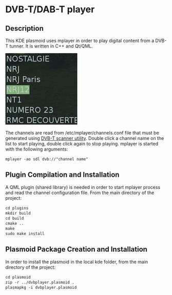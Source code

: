 DVB-T/DAB-T player
=================


Description
-----------

This KDE plasmoid uses mplayer in order to play digital content from a DVB-T tunner. It is written
in C++ and Qt/QML. 

![DVB Player Screenshot](dvbplayer.png)

The channels are read from /etc/mplayer/channels.conf file that must be generated 
using [DVB-T scanner utility](https://github.com/cristeab/dvb-t_scanner). Double click a channel name 
on the list to start playing, double click again to stop playing. mplayer is started 
with the following arguments:

    mplayer -ao sdl dvb://"channel name"


Plugin Compilation and Installation
-----------------------------------

A QML plugin (shared library) is needed in order to start mplayer process and read the channel configuration
file. From the main directory of the project:

    cd plugins
    mkdir build
    cd build
    cmake ..
    make
    sudo make install


Plasmoid Package Creation and Installation
------------------------------------------

In order to install the plasmoid in the local kde folder, from the main directory of the project:

    cd plasmoid
    zip -r ../dvbplayer.plasmoid .
    plasmapkg -i dvbplayer.plasmoid
